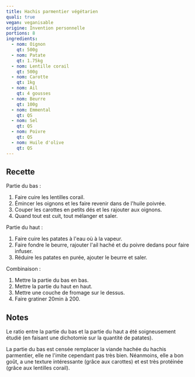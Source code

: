 ```yaml
---
title: Hachis parmentier végétarien
quali: true
vegan: veganisable
origine: Invention personnelle
portions: 8
ingredients:
  - nom: Oignon
    qt: 500g
  - nom: Patate
    qt: 1.75kg
  - nom: Lentille corail
    qt: 500g
  - nom: Carotte
    qt: 1kg
  - nom: Ail
    qt: 4 gousses
  - nom: Beurre
    qt: 100g
  - nom: Emmental
    qt: QS
  - nom: Sel
    qt: QS
  - nom: Poivre
    qt: QS
  - nom: Huile d'olive
    qt: QS
---
```


Recette
-------

Partie du bas :
1. Faire cuire les lentilles corail.
2. Émincer les oignons et les faire revenir dans de l'huile poivrée.
3. Couper les carottes en petits dés et les rajouter aux oignons.
4. Quand tout est cuit, tout mélanger et saler.

Partie du haut :
1. Faire cuire les patates à l'eau où à la vapeur.
2. Faire fondre le beurre, rajouter l'ail haché et du poivre dedans pour faire infuser.
3. Réduire les patates en purée, ajouter le beurre et saler.

Combinaison :
1. Mettre la partie du bas en bas.
2. Mettre la partie du haut en haut.
3. Mettre une couche de fromage sur le dessus.
4. Faire gratiner 20min à 200.

Notes
-----

Le ratio entre la partie du bas et la partie du haut a été soigneusement étudié (en faisant une dichotomie sur la quantité de patates).

La partie du bas est censée remplacer la viande hachée du hachis parmentier, elle ne l'imite cependant pas très bien. Néanmoins, elle a bon goût, a une texture intéressante (grâce aux carottes) et est très protéinée (grâce aux lentilles corail).
